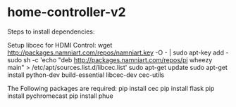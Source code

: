 # home-controller-v2

Steps to install dependencies:

Setup libcec for HDMI Control:
wget http://packages.namniart.com/repos/namniart.key -O - | sudo apt-key add -
sudo sh -c 'echo "deb http://packages.namniart.com/repos/pi wheezy main" > /etc/apt/sources.list.d/libcec.list'
sudo apt-get update
sudo apt-get install python-dev build-essential libcec-dev cec-utils

The Following packages are required:
pip install cec
pip install flask
pip install pychromecast
pip install phue

